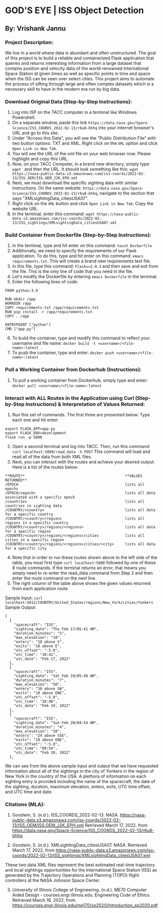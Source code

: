 # GOD'S EYE | ISS Object Detection
## By: Vrishank Jannu

### Project Description:
We live in a world where data is abundant and often unstructured. 
The goal of this project is to build a reliable and containerized Flask application that queries and returns interesting information from a large dataset that contains position and velocity data of the world-renowned International Space Station at given times as well as specific points in time and space when the ISS can be seen over select cities.
This project aims to automate the process of sifting through large and often complex datasets which is a necessary skill to have in the modern era run by big data.

### Download Original Data (Step-by-Step Instructions):
1) Log into ISP on the TACC computer in a terminal like Windows Powershell.
2) On a separate window, paste this link `https://data.nasa.gov/Space-Science/ISS_COORDS_2022-02-13/r6u8-bhhq` into your internet browser's URL and go to this site.
3) Under "Access this Data", you will see the "Public Distribution File" with two button options: TXT and XML. Right click on the `XML` option and click `Open Link in New Tab`.
4) You will see the URL of the xml file on your web browser now. Please highlight and copy this URL.
5) Now, on your TACC Computer, in a brand new directory, simply type `wget ` and then the URL. It should look something like this: `wget https://nasa-public-data.s3.amazonaws.com/iss-coords/2022-02-13/ISS_OEM/ISS.OEM_J2K_EPH.xml`
6) Next, we must download the specific sighting data with similar instructions. On the same website: `https://data.nasa.gov/Space-Science/ISS_COORDS_2022-02-13/r6u8-bhhq`, navigate to the section that says "XMLsightingData_citiesUSA07".
7) Right click on the `XML` button and click `Open Link in New Tab`. Copy the website URL.
8) In the terminal, enter this command: `wget https://nasa-public-data.s3.amazonaws.com/iss-coords/2022-02-13/ISS_sightings/XMLsightingData_citiesUSA07.xml`

### Build Container from Dockerfile (Step-by-Step Instructions):
1) In the terminal, type and hit enter on this command: `touch Dockerfile`
2) Additionally, we need to specify the requirements of our Flask application. To do this, type and hit enter on this command: `emacs requirements.txt`. This will create a brand new requirements text file.
3) In this file, type this command: `Flask==2.0.3` and then save and exit from the file. This is the only line of code that you need in the file.
4) Let's modify the Dockerfile by entering `emacs Dockerfile` in the terminal.
5) Enter the following lines of code:
```
FROM python:3.9

RUN mkdir /app
WORKDIR /app
COPY requirements.txt /app/requirements.txt
RUN pip install -r /app/requirements.txt
COPY . /app

ENTRYPOINT ["python"]
CMD ["app.py"]
```
6) To build the container, type and modify this command to reflect your username and file name: `docker build -t <username>/<file-name>:latest .`
7) To push the container, type and enter: `docker push <username>/<file-name>:latest`

### Pull a Working Container from Dockerhub (Instructions):
1) To pull a working container from Dockerhub, simply type and enter: `docker pull <username>/<file-name>:latest`

### Interact with ALL Routes in the Application using Curl (Step-by-Step Instructions) & Interpretation of Values Returned:

1) Run this set of commands. The first three are presented below. Type each one and hit enter:
```
export FLASK_APP=app.py
export FLASK_ENV=development
flask run -p 5000
```
2) Open a second terminal and log into TACC. Then, run this command: `curl localhost:5000/read_data -X POST` This command will load and read all of the data from both XML files.
3) Next, you can interact with the routes and achieve your desired output. Here is a list of the routes below:
```
**ROUTE**                                              **VALUES RETURNED**
/EPOCH                                                 lists all epochs
/EPOCH/<epoch>                                         lists all data associated with a specific epoch
/countries                                             lists all countries in sighting data
/COUNTRY/<country>                                     lists all data for a specific country
/COUNTRY/<country>/regions                             lists all regions in a specific country
/COUNTRY/<country>/regions/<regions>                   lists all data for a specific region
/COUNTRY/<country>/regions/<regions>/cities            lists all cities in a specific region
/COUNTRY/<country>/regions/<regions>/cities/<city>     lists all data for a specific city
```
4) Note that in order to run these routes shown above to the left side of the table, you must first type `curl localhost:5000` followed by one of these 8 route commands. If the terminal returns an error, that means you simply need to re-enter the read_data command from Step 2 and then enter the route command on the next line.
5) The right column of the table above shows the given values returned from each application route.

Sample Input: `curl localhost:5012/COUNTRY/United_States/regions/New_York/cities/Yonkers`
Sample Output:
```
[
  {
    "spacecraft": "ISS",
    "sighting_date": "Thu Feb 17/05:41 AM",
    "duration_minutes": "5",
    "max_elevation": "18",
    "enters": "10 above S",
    "exits": "10 above E",
    "utc_offset": "-5.0",
    "utc_time": "10:41",
    "utc_date": "Feb 17, 2022"
  },
  {
    "spacecraft": "ISS",
    "sighting_date": "Sat Feb 19/05:40 AM",
    "duration_minutes": "7",
    "max_elevation": "50",
    "enters": "10 above SW",
    "exits": "10 above ENE",
    "utc_offset": "-5.0",
    "utc_time": "10:40",
    "utc_date": "Feb 19, 2022"
  },
  {
    "spacecraft": "ISS",
    "sighting_date": "Sun Feb 20/04:54 AM",
    "duration_minutes": "4",
    "max_elevation": "28",
    "enters": "24 above SSE",
    "exits": "10 above ENE",
    "utc_offset": "-5.0",
    "utc_time": "09:54",
    "utc_date": "Feb 20, 2022"
  },
  ```

We can see from the above sample input and output that we have requested information about all of the sightings in the city of Yonkers in the region of New York in the country of the USA. A plethora of information on each sighting entry is provided including the name of the spacecraft, the date of the sighting, duration, maximum elevation, enters, exits, UTC time offset, and UTC time and date.

### Citations (MLA):

1) Goodwin, S. (n.d.). ISS_COORDS_2022-02-13. NASA. https://nasa-public-data.s3.amazonaws.com/iss-coords/2022-02-13/ISS_OEM/ISS.OEM_J2K_EPH.xml Retrieved March 17, 2022, from https://data.nasa.gov/Space-Science/ISS_COORDS_2022-02-13/r6u8-bhhq 

2) Goodwin, S. (n.d.). XMLsightingData_citiesUSA07. NASA. Retrieved March 17, 2022, from https://nasa-public-data.s3.amazonaws.com/iss-coords/2022-02-13/ISS_sightings/XMLsightingData_citiesUSA07.xml

These two data XML files represent the best estimated real-time trajectory and local sightings opportunities for the International Space Station (ISS) as generated by the Trajectory Operations and Planning (TOPO) flight controllers at the NASA Johnson Space Center.

3) University of Illinois College of Engineering. (n.d.). ME70 Computer Aided Design - courses.engr.illinois.edu. Engineering Code of Ethics. Retrieved March 18, 2022, from https://courses.engr.illinois.edu/me170/sp2020/Introduction_sp2020.pdf
